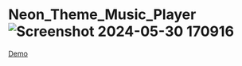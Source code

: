 # Neon_Theme_Music_Player![Screenshot 2024-05-30 170916](https://github.com/harshal-eagle/Neon_Theme_Music_Player/assets/138421230/2e08b531-bb77-429f-850e-f302d8df4461)
[Demo](https://harshal-eagle.github.io/Neon_Theme_Music_Player/)
